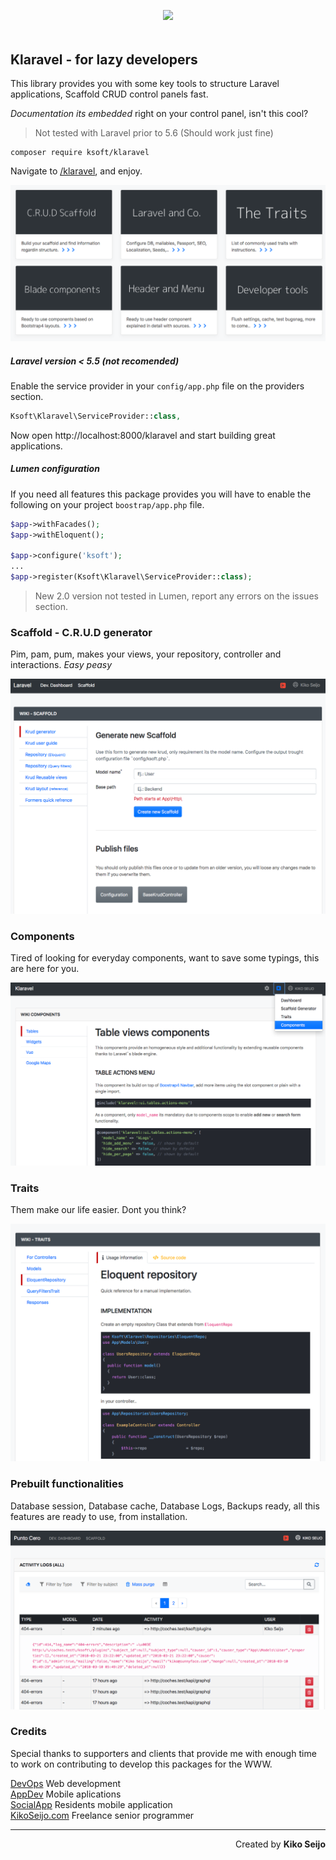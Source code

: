 <p align="center" style="margin-bottom:3rem;"><img src="//sunnyface.com/images/klaravel.svg" height="62"></p>

## Klaravel - for lazy developers

This library provides you with some key tools to structure Laravel applications, Scaffold CRUD control panels fast.

_Documentation its embedded_ right on your control panel, isn't this cool?

> Not tested with Laravel prior to 5.6 (Should work just fine)

```
composer require ksoft/klaravel
```

Navigate to [/klaravel](http://localhost:8000/klaravel), and enjoy.

![Developer Dashboard](/imgs/v2-dashboard.png?raw=true 'Klaravel Developer dashboard')

##### Laravel version < 5.5 (not recomended)

Enable the service provider in your `config/app.php` file on the providers section.

```php
Ksoft\Klaravel\ServiceProvider::class,
```

Now open http://localhost:8000/klaravel and start building great applications.

##### Lumen configuration

If you need all features this package provides you will have to enable the following on your project `boostrap/app.php` file.

```php
$app->withFacades();
$app->withEloquent();

$app->configure('ksoft');
...
$app->register(Ksoft\Klaravel\ServiceProvider::class);
```

> New 2.0 version not tested in Lumen, report any errors on the issues section.

### Scaffold - C.R.U.D generator

Pim, pam, pum, makes your views, your repository, controller and interactions. _Easy peasy_

![Scaffold - crud generator](/imgs/v2-scaffold.png?raw=true 'Scaffold - crud generator')

### Components

Tired of looking for everyday components, want to save some typings, this are here for you.

![Blade components](/imgs/v2-components.png?raw=true 'Blade components')

### Traits

Them make our life easier. Dont you think?

![Available traits](/imgs/v2-traits.png?raw=true 'Available traits')

### Prebuilt functionalities

Database session, Database cache, Database Logs, Backups ready, all this features are ready to use,
from installation.

![Scaffold Control Panel](/imgs/v2-logs.png?raw=true 'Klaravel Scaffold Control Panel')

### Credits

Special thanks to supporters and clients that provide me with enough time to work on contributing to develop this packages for the WWW.

[DevOps](https://sunnyface.com 'Programador ios málaga Marbella') Web development  
[AppDev](https://gestorapp.com 'Gestor de aplicaciones moviles en málaga, mijas, marbella') Mobile aplications  
[SocialApp](https://sosvecinos.com 'Plataforma móvil para la gestion de comunidades') Residents mobile application  
[KikoSeijo.com](https://kikoseijo.com 'Programador freelance movil y Laravel') Freelance senior programmer

---

<div dir=rtl markdown=1>Created by <b>Kiko Seijo</b></div>
